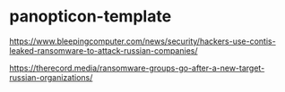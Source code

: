 # panopticon-template

https://www.bleepingcomputer.com/news/security/hackers-use-contis-leaked-ransomware-to-attack-russian-companies/

https://therecord.media/ransomware-groups-go-after-a-new-target-russian-organizations/
